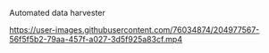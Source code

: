 Automated data harvester

https://user-images.githubusercontent.com/76034874/204977567-56f5f5b2-79aa-457f-a027-3d5f925a83cf.mp4

